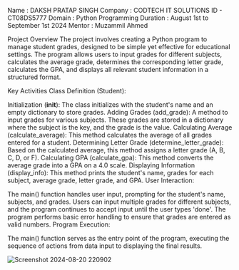 Name : DAKSH PRATAP SINGH Company : CODTECH IT SOLUTIONS ID - CT08DS5777 Domain : Python Programming Duration : August 1st to September 1st 2024 Mentor : Muzammil Ahmed


Project Overview
The project involves creating a Python program to manage student grades, designed to be simple yet effective for educational settings. The program allows users to input grades for different subjects, calculates the average grade, determines the corresponding letter grade, calculates the GPA, and displays all relevant student information in a structured format.

Key Activities
Class Definition (Student):

Initialization (__init__): The class initializes with the student's name and an empty dictionary to store grades.
Adding Grades (add_grade): A method to input grades for various subjects. These grades are stored in a dictionary where the subject is the key, and the grade is the value.
Calculating Average (calculate_average): This method calculates the average of all grades entered for a student.
Determining Letter Grade (determine_letter_grade): Based on the calculated average, this method assigns a letter grade (A, B, C, D, or F).
Calculating GPA (calculate_gpa): This method converts the average grade into a GPA on a 4.0 scale.
Displaying Information (display_info): This method prints the student's name, grades for each subject, average grade, letter grade, and GPA.
User Interaction:

The main() function handles user input, prompting for the student's name, subjects, and grades.
Users can input multiple grades for different subjects, and the program continues to accept input until the user types 'done'.
The program performs basic error handling to ensure that grades are entered as valid numbers.
Program Execution:

The main() function serves as the entry point of the program, executing the sequence of actions from data input to displaying the final results.


![Screenshot 2024-08-20 220902](https://github.com/user-attachments/assets/5ffa40fc-1fec-4b3a-9e64-66e85f7ad639)







